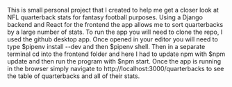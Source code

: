 This is small personal project that I created to help me get a closer look at NFL quarterback stats for fantasy football purposes.  Using a Django backend and React for the frontend the app allows me to sort quarterbacks by a large number of stats.  To run the app you will need to clone the repo, I used the github desktop app.  Once opened in your editor you will need to type $pipenv install --dev and then $pipenv shell.  Then in a separate terminal cd into the frontend folder and here I had to update npm with $npm update and then run the program with $npm start.  Once the app is running in the browser simply navigate to http://localhost:3000/quarterbacks to see the table of quarterbacks and all of their stats.  
